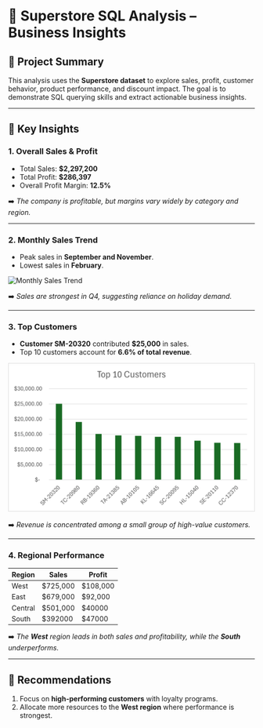 # 🛒 Superstore SQL Analysis – Business Insights

## 📌 Project Summary
This analysis uses the **Superstore dataset** to explore sales, profit, customer behavior, product performance, and discount impact.
The goal is to demonstrate SQL querying skills and extract actionable business insights.

---

## 🔑 Key Insights

### 1. Overall Sales & Profit
- Total Sales: **$2,297,200**
- Total Profit: **$286,397**
- Overall Profit Margin: **12.5%**

➡️ *The company is profitable, but margins vary widely by category and region.*

---

### 2. Monthly Sales Trend
- Peak sales in **September and November**.
- Lowest sales in **February**.

![Monthly Sales Trend](visuals/monthly_sales_trend.png)

➡️ *Sales are strongest in Q4, suggesting reliance on holiday demand.*

---

### 3. Top Customers
- **Customer SM-20320** contributed **$25,000** in sales.
- Top 10 customers account for **6.6% of total revenue**.

![Top Customers](visuals/top_customers.png)

➡️ *Revenue is concentrated among a small group of high-value customers.*

---

### 4. Regional Performance
| Region | Sales | Profit |
|----------|------------|------------|
| West | $725,000 | $108,000 |
| East | $679,000 | $92,000 |
| Central | $501,000 | $40000 |
| South | $392000 | $47000 |

➡️ *The **West** region leads in both sales and profitability, while the **South** underperforms.*

---

## 🚀 Recommendations
1. Focus on **high-performing customers** with loyalty programs.
2. Allocate more resources to the **West region** where performance is strongest.

